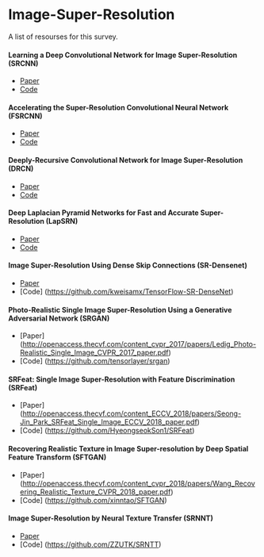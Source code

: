 # Image-Super-Resolution

A list of resourses for this survey.

#### Learning a Deep Convolutional Network for Image Super-Resolution (SRCNN)
* [Paper](http://personal.ie.cuhk.edu.hk/~ccloy/files/eccv_2014_deepresolution.pdf)
* [Code](http://mmlab.ie.cuhk.edu.hk/projects/SRCNN.html)

#### Accelerating the Super-Resolution Convolutional Neural Network (FSRCNN)
* [Paper](https://arxiv.org/pdf/1608.00367.pdf)
* [Code](http://mmlab.ie.cuhk.edu.hk/projects/FSRCNN.html)

#### Deeply-Recursive Convolutional Network for Image Super-Resolution (DRCN)
* [Paper](https://cv.snu.ac.kr/research/DRCN/DRCN_CVPR2016.pdf)
* [Code](https://cv.snu.ac.kr/research/DRCN/)

#### Deep Laplacian Pyramid Networks for Fast and Accurate Super-Resolution (LapSRN)
* [Paper](http://faculty.ucmerced.edu/mhyang/papers/cvpr17_LapSRN.pdf)
* [Code](https://github.com/phoenix104104/LapSRN)

#### Image Super-Resolution Using Dense Skip Connections (SR-Densenet)
* [Paper](http://openaccess.thecvf.com/content_ICCV_2017/papers/Tong_Image_Super-Resolution_Using_ICCV_2017_paper.pdf)
* [Code] (https://github.com/kweisamx/TensorFlow-SR-DenseNet)

#### Photo-Realistic Single Image Super-Resolution Using a Generative Adversarial Network (SRGAN)
* [Paper] (http://openaccess.thecvf.com/content_cvpr_2017/papers/Ledig_Photo-Realistic_Single_Image_CVPR_2017_paper.pdf)
* [Code] (https://github.com/tensorlayer/srgan)

#### SRFeat: Single Image Super-Resolution with Feature Discrimination (SRFeat)
* [Paper] (http://openaccess.thecvf.com/content_ECCV_2018/papers/Seong-Jin_Park_SRFeat_Single_Image_ECCV_2018_paper.pdf)
* [Code] (https://github.com/HyeongseokSon1/SRFeat)

#### Recovering Realistic Texture in Image Super-resolution by Deep Spatial Feature Transform (SFTGAN)
* [Paper] (http://openaccess.thecvf.com/content_cvpr_2018/papers/Wang_Recovering_Realistic_Texture_CVPR_2018_paper.pdf)
* [Code] (https://github.com/xinntao/SFTGAN)

#### Image Super-Resolution by Neural Texture Transfer (SRNNT)
* [Paper](https://arxiv.org/pdf/1903.00834.pdf)
* [Code] (https://github.com/ZZUTK/SRNTT)
